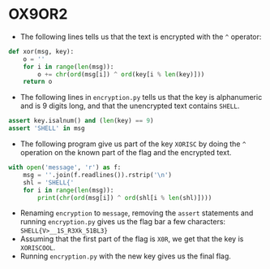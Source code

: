 # OX9OR2

* The following lines tells us that the text is encrypted with the ```^``` operator: 
```python
def xor(msg, key):
    o = ''
    for i in range(len(msg)):
        o += chr(ord(msg[i]) ^ ord(key[i % len(key)]))
    return o
```

* The following lines in ```encryption.py``` tells us that the key is alphanumeric and is 9 digits long, and that the unencrypted text contains ```SHELL```. 
```python
assert key.isalnum() and (len(key) == 9)
assert 'SHELL' in msg
```

* The following program give us part of the key ```XORISC``` by doing the ```^``` operation on the known part of the flag and the encrypted text. 
```python
with open('message', 'r') as f:
    msg = ''.join(f.readlines()).rstrip('\n')
    shl = 'SHELL{'
    for i in range(len(msg)):
        print(chr(ord(msg[i]) ^ ord(shl[i % len(shl)])))
```

* Renaming ```encryption``` to ```message```, removing the ```assert``` statements and running ```encryption.py``` gives us the flag bar a few characters: ```SHELL{V>__1S_R3Xk_51BL3}```
* Assuming that the first part of the flag is ```X0R```, we get that the key is ```XORISCOOL```. 
* Running ```encryption.py``` with the new key gives us the final flag. 
